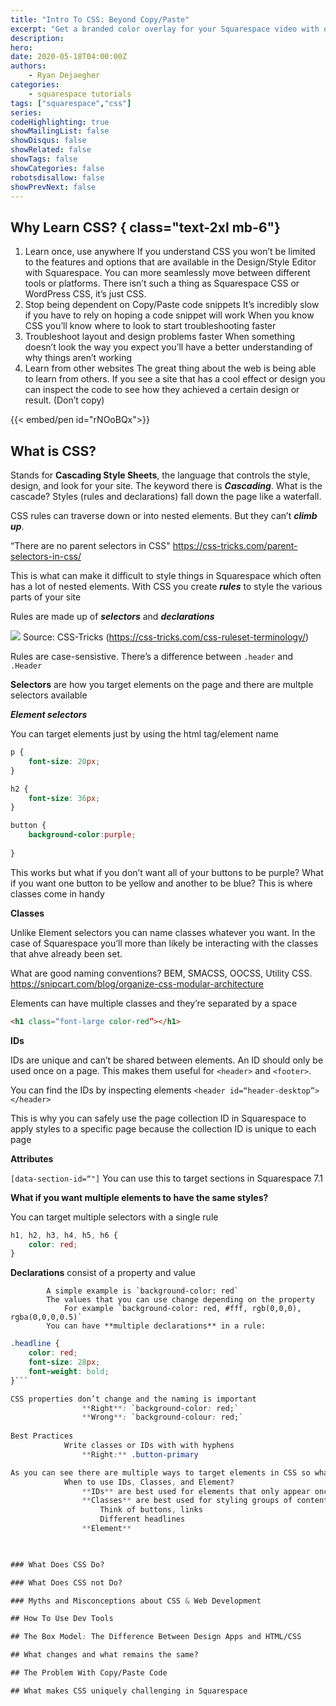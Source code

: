 ```yaml
---
title: "Intro To CSS: Beyond Copy/Paste"
excerpt: "Get a branded color overlay for your Squarespace video with one CSS class"
description: 
hero: 
date: 2020-05-18T04:00:00Z
authors: 
    - Ryan Dejaegher
categories: 
    - squarespace tutorials
tags: ["squarespace","css"]
series: 
codeHighlighting: true
showMailingList: false
showDisqus: false
showRelated: false
showTags: false
showCategories: false 
robotsdisallow: false
showPrevNext: false
---
```


## Why Learn CSS? { class="text-2xl mb-6"}

1. Learn once, use anywhere
    If you understand CSS you won’t be limited to the features and options that are available in the Design/Style Editor with Squarespace.
    You can more seamlessly move between different tools or platforms. 
        There isn’t such a thing as Squarespace CSS or WordPress CSS, it’s just CSS. 
2. Stop being dependent on Copy/Paste code snippets
    It’s incredibly slow if you have to rely on hoping a code snippet will work
    When you know CSS you’ll know where to look to start troubleshooting faster
3. Troubleshoot layout and design problems faster
    When something doesn’t look the way you expect you’ll have a better understanding of why things aren’t working
4. Learn from other websites
    The great thing about the web is being able to learn from others. If you see a site that has a cool effect or design you can inspect the code to see how they achieved a certain design or result. (Don’t copy)

{{< embed/pen id="rNOoBQx">}}

## What is CSS? 

Stands for **Cascading Style Sheets**, the language that controls the style, design, and look for your site. The keyword there is **_Cascading_**. What is the cascade? Styles (rules and declarations) fall down the page like a waterfall.
    
CSS rules can traverse down or into nested elements. But they can’t **_climb up_**.
        
“There are no parent selectors in CSS" https://css-tricks.com/parent-selectors-in-css/
            
This is what can make it difficult to style things in Squarespace which often has a lot of nested elements. 
With CSS you create **_rules_** to style the various parts of your site

Rules are made up of **_selectors_** and **_declarations_**

![](https://firebasestorage.googleapis.com/v0/b/firescript-577a2.appspot.com/o/imgs%2Fapp%2Fryandejaegher%2Ftu-Y-ixV6C.png?alt=media&token=1b2212fa-9040-4e89-9664-5d9ba99d2c44)
Source: CSS-Tricks (https://css-tricks.com/css-ruleset-terminology/)

Rules are case-sensistive. There’s a difference between `.header` and `.Header`
        
**Selectors** are how you target elements on the page and there are multple selectors available
            
**_Element selectors_**

You can target elements just by using the html tag/element name

```css
p {
    font-size: 20px;
}

h2 {
    font-size: 36px;
}

button {
    background-color:purple;
    
}
```

This works but what if you don’t want all of your buttons to be purple? What if you want one button to be yellow and another to be blue? This is where classes come in handy

**Classes**

Unlike Element selectors you can name classes whatever you want. In the case of Squarespace you’ll more than likely be interacting with the classes that ahve already been set.

What are good naming conventions? BEM, SMACSS, OOCSS, Utility CSS. https://snipcart.com/blog/organize-css-modular-architecture
                
Elements can have multiple classes and they’re separated by a space 

```html
<h1 class=“font-large color-red”></h1>
```

**IDs**

IDs are unique and can’t be shared between elements. An ID should only be used once on a page. This makes them useful for `<header>` and `<footer>`.

You can find the IDs by inspecting elements `<header id=“header-desktop”></header>`
                        
This is why you can safely use the page collection ID in Squarespace to apply styles to a specific page because the collection ID is unique to each page
            
            
**Attributes**
                
`[data-section-id=“"]` You can use this to target sections in Squarespace 7.1

**What if you want multiple elements to have the same styles?**

You can target multiple selectors with a single rule 

```css
h1, h2, h3, h4, h5, h6 {
    color: red;
}
```
**Declarations** consist of a property and value
            
            A simple example is `background-color: red`
            The values that you can use change depending on the property
                For example `background-color: red, #fff, rgb(0,0,0), rgba(0,0,0,0.5)`
            You can have **multiple declarations** in a rule:
                
```css
.headline {
	color: red;
	font-size: 28px;
    font-weight: bold;
}```

CSS properties don’t change and the naming is important
                **Right**: `background-color: red;`
                **Wrong**: `background-colour: red;`
        
Best Practices
            Write classes or IDs with with hyphens
                **Right:** .button-primary

As you can see there are multiple ways to target elements in CSS so what’s the best approach?
            When to use IDs, Classes, and Element?
                **IDs** are best used for elements that only appear once on a page (header, footer), also helps to target specific sections in Squarespace
                **Classes** are best used for styling groups of content and creating consistent style between eleents
                    Think of buttons, links
                    Different headlines
                **Element**
        


### What Does CSS Do? 

### What Does CSS not Do?

### Myths and Misconceptions about CSS & Web Development

## How To Use Dev Tools

## The Box Model: The Difference Between Design Apps and HTML/CSS

## What changes and what remains the same?

## The Problem With Copy/Paste Code

## What makes CSS uniquely challenging in Squarespace
